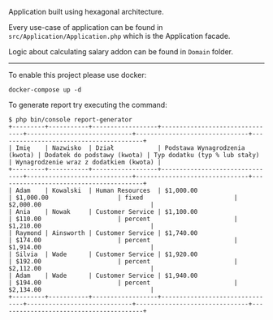 Application built using hexagonal architecture.

Every use-case of application can be found in `src/Application/Application.php` which is the Application facade.

Logic about calculating salary addon can be found in `Domain` folder.

---

To enable this project please use docker:

```
docker-compose up -d
```

To generate report try executing the command: 

```
$ php bin/console report-generator
+---------+-----------+------------------+--------------------------------+-----------------------------+-------------------------------+----------------------------------------+
| Imię    | Nazwisko  | Dział            | Podstawa Wynagrodzenia (kwota) | Dodatek do podstawy (kwota) | Typ dodatku (typ % lub stały) | Wynagrodzenie wraz z dodatkiem (kwota) |
+---------+-----------+------------------+--------------------------------+-----------------------------+-------------------------------+----------------------------------------+
| Adam    | Kowalski  | Human Resources  | $1,000.00                      | $1,000.00                   | fixed                         | $2,000.00                              |
| Ania    | Nowak     | Customer Service | $1,100.00                      | $110.00                     | percent                       | $1,210.00                              |
| Raymond | Ainsworth | Customer Service | $1,740.00                      | $174.00                     | percent                       | $1,914.00                              |
| Silvia  | Wade      | Customer Service | $1,920.00                      | $192.00                     | percent                       | $2,112.00                              |
| Adam    | Wade      | Customer Service | $1,940.00                      | $194.00                     | percent                       | $2,134.00                              |
+---------+-----------+------------------+--------------------------------+-----------------------------+-------------------------------+----------------------------------------+
```